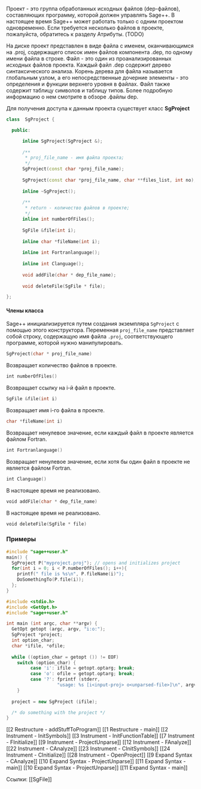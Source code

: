 Проект - это группа обработанных исходных файлов (dep-файлов), составляющих программу, которой должен управлять Sage++. В настоящее время Sage++ может работать только с одним проектом одновременно. Если требуется несколько файлов в проекте, пожалуйста, обратитесь к разделу Атрибуты. (TODO)

На диске проект представлен в виде файла с именем, оканчивающимся на .proj, содержащего список имен файлов компонента .dep, по одному имени файла в строке. Файл - это один из проанализированных исходных файлов проекта. Каждый файл .dep содержит дерево синтаксического анализа. Корень дерева для файла называется глобальным узлом, а его непосредственные дочерние элементы - это определения и функции верхнего уровня в файлах. Файл также содержит таблицу символов и таблицу типов. Более подробную информацию о нем смотрите в обзоре .файлы dep.

Для получения доступа к данным проекта существует класс **SgProject**

```cpp
class  SgProject {

  public:

	  inline SgProject(SgProject &);
	  
	  /**
	   * proj_file_name - имя файла проекта; 
	   */
	  SgProject(const char *proj_file_name);
	
	  SgProject(const char *proj_file_name, char **files_list, int no);
	
	  inline ~SgProject();
	  
	  /**
	   * return - количество файлов в проекте; 
	   */
	  inline int numberOfFiles();
	
	  SgFile &file(int i);  
	
	  inline char *fileName(int i);
	
	  inline int Fortranlanguage();
	
	  inline int Clanguage();
	
	  void addFile(char * dep_file_name);
	
	  void deleteFile(SgFile * file);

};
```

####  Члены класса

Sage++ инициализируется путем создания экземпляра `SgProject` с помощью этого конструктора. Переменная `proj_file_name` представляет собой строку, содержащую имя файла `.proj`, соответствующего программе, которой нужно манипулировать.
```cpp
SgProject(char * proj_file_name)
```


Возвращает количество файлов в проекте.
```cpp
int numberOfFiles()
```


Возвращает ссылку на i-й файл в проекте.
```cpp
SgFile &file(int i)
```


Возвращает имя i-го файла в проекте.
```cpp
char *fileName(int i)
```


Возвращает ненулевое значение, если каждый файл в проекте является файлом Fortran.
```cpp
int Fortranlanguage()
```


Возвращает ненулевое значение, если хотя бы один файл в проекте не является файлом Fortran.
```cpp
int Clanguage()
```


В настоящее время не реализовано.
```cpp
void addFile(char * dep_file_name)
```


В настоящее время не реализовано.
```cpp
void deleteFile(SgFile * file)
```

### Примеры
```cpp
#include "sage++user.h"
main() {
  SgProject P("myproject.proj"); // opens and initializes project
  for(int i = 0; i < P.numberOfFiles(); i++){
    printf(" file is %s\n", P.fileName(i)");
    DoSomethingTo(P.file(i));
  };
}
```

```cpp
#include <stdio.h>
#include <GetOpt.h>
#include "sage++user.h"

int main (int argc, char **argv) {
  GetOpt getopt (argc, argv, "i:o:");
  SgProject *project;	
  int option_char;
  char *ifile, *ofile;	
  
  while ((option_char = getopt ()) != EOF)
    switch (option_char) {  
         case 'i': ifile = getopt.optarg; break;
         case 'o': ofile = getopt.optarg; break;
         case '?': fprintf (stderr, 
                   "usage: %s [i<input-proj> o<unparsed-file>]\n", argv[0]);
    }
  
  project = new SgProject (ifile);

  /* do something with the project */
}
```

[[2 Restructure - addStuffToProgram]]
[[1 Restructure - main]]
[[2 Instrument - InitSymbols]]
[[3 Instrument - InitFunctionTable]]
[[7 Instrument - FInitialize]]
[[9 Instrument - ProjectUnparse]]
[[12 Instrument - FAnalyze]]
[[22 Instrument - CAnalyze]]
[[23 Instrument - CInitSymbols]]
[[24 Instrument - CInitialize]]
[[28 Instrument - OpenProject]]
[[9 Expand Syntax - CAnalyze]]
[[10 Expand Syntax - ProjectUnparse]]
[[11 Expand Syntax - main]]
[[10 Expand Syntax - ProjectUnparse]]
[[11 Expand Syntax - main]]

Ссылки: [[SgFile]]

